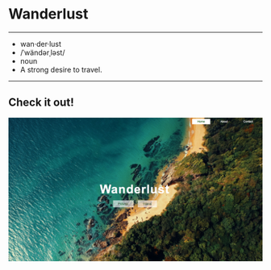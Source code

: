# Wanderlust

---
* wan·der·lust
* /ˈwändərˌləst/
* noun
* A strong desire to travel.
---


## Check it out!

![Alt text](readmeSS.png?raw=true)